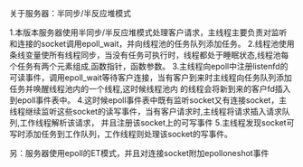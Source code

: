 
关于服务器：半同步/半反应堆模式

1.本版本服务器使用半同步/半反应堆模式处理客户请求，主线程主要负责对监听和连接的socket调用epoll_wait，并向线程池的任务队列添加任务。 2.线程池使用条线变量使所有线程同步，当没有任务可执行时，线程都处于睡眠状态,线程池每个任务有两个元素组成,函数指针，函数参数。 3.主线程向epoll中注册listenfd的可读事件，调用epoll_wait等待客户连接，当有客户到来时主线程向任务队列添加任务并唤醒线程池内的一个线程,这时候线程池内 的线程会将新到来的客户fd插入到epoll事件表中。 4.这时候epoll事件表中既有监听socket又有连接socket，主线程继续监听这些socket的读写事件，当有客户请求时,主线程将请求插入请求队列,工作线程解析该请求，   并且注册该socket上的可写事件 5.主线程发现socket可写时添加任务到工作队列，工作线程则处理该socket的写事件。

另：服务器使用epoll的ET模式，并且对连接socket附加epolloneshot事件
